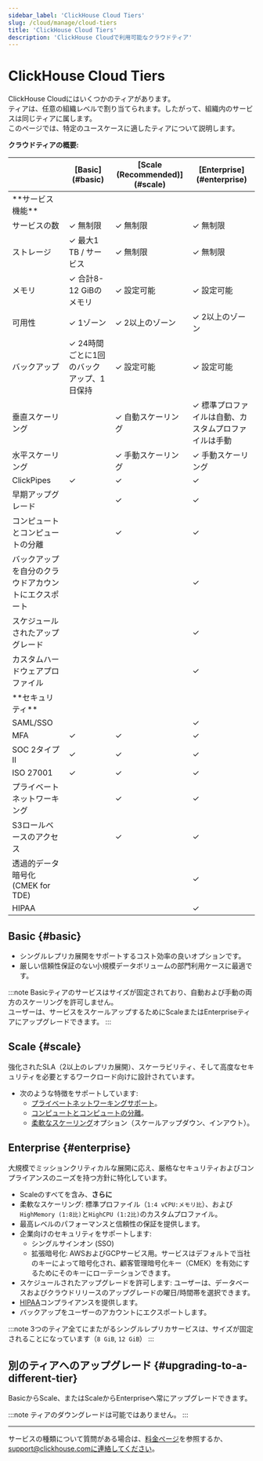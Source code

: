 ```yaml
---
sidebar_label: 'ClickHouse Cloud Tiers'
slug: /cloud/manage/cloud-tiers
title: 'ClickHouse Cloud Tiers'
description: 'ClickHouse Cloudで利用可能なクラウドティア'
---
```



# ClickHouse Cloud Tiers

ClickHouse Cloudにはいくつかのティアがあります。  
ティアは、任意の組織レベルで割り当てられます。したがって、組織内のサービスは同じティアに属します。  
このページでは、特定のユースケースに適したティアについて説明します。

**クラウドティアの概要:**

<table><thead>
  <tr>
    <th></th>
    <th>[Basic](#basic)</th>
    <th>[Scale (Recommended)](#scale)</th>
    <th>[Enterprise](#enterprise)</th>
  </tr></thead>
<tbody>
  <tr>
    <td>**サービス機能**</td>
    <td colspan="3"></td>
  </tr>
  <tr>
    <td>サービスの数</td>
    <td>✓ 無制限</td>
    <td>✓ 無制限</td>
    <td>✓ 無制限</td>
  </tr>
  <tr>
    <td>ストレージ</td>
    <td>✓ 最大1 TB / サービス</td>
    <td>✓ 無制限</td>
    <td>✓ 無制限</td>
  </tr>
  <tr>
    <td>メモリ</td>
    <td>✓ 合計8-12 GiBのメモリ</td>
    <td>✓ 設定可能</td>
    <td>✓ 設定可能</td>
  </tr>
  <tr>
    <td>可用性</td>
    <td>✓ 1ゾーン</td>
    <td>✓ 2以上のゾーン</td>
    <td>✓ 2以上のゾーン</td>
  </tr>
  <tr>
    <td>バックアップ</td>
    <td>✓ 24時間ごとに1回のバックアップ、1日保持</td>
    <td>✓ 設定可能</td>
    <td>✓ 設定可能</td>
  </tr>
  <tr>
    <td>垂直スケーリング</td>
    <td></td>
    <td>✓ 自動スケーリング</td>
    <td>✓ 標準プロファイルは自動、カスタムプロファイルは手動</td>
  </tr>
  <tr>
    <td>水平スケーリング</td>
    <td></td>
    <td>✓ 手動スケーリング</td>
    <td>✓ 手動スケーリング</td>
  </tr>
  <tr>
    <td>ClickPipes</td>
    <td>✓</td>
    <td>✓</td>
    <td>✓</td>
  </tr>
  <tr>
    <td>早期アップグレード</td>
    <td></td>
    <td>✓</td>
    <td>✓</td>
  </tr>
  <tr>
    <td>コンピュートとコンピュートの分離</td>
    <td></td>
    <td>✓</td>
    <td>✓</td>
  </tr>
  <tr>
    <td>バックアップを自分のクラウドアカウントにエクスポート</td>
    <td></td>
    <td></td>
    <td>✓</td>
  </tr>
  <tr>
    <td>スケジュールされたアップグレード</td>
    <td></td>
    <td></td>
    <td>✓</td>
  </tr>
  <tr>
    <td>カスタムハードウェアプロファイル</td>
    <td></td>
    <td></td>
    <td>✓</td>
  </tr>
  <tr>
    <td>**セキュリティ**</td>
    <td colspan="3"></td>
  </tr>
  <tr>
    <td>SAML/SSO</td>
    <td></td>
    <td></td>
    <td>✓</td>
  </tr>
  <tr>
    <td>MFA</td>
    <td>✓</td>
    <td>✓</td>
    <td>✓</td>
  </tr>
  <tr>
    <td>SOC 2タイプII</td>
    <td>✓</td>
    <td>✓</td>
    <td>✓</td>
  </tr>
  <tr>
    <td>ISO 27001</td>
    <td>✓</td>
    <td>✓</td>
    <td>✓</td>
  </tr>
  <tr>
    <td>プライベートネットワーキング</td>
    <td></td>
    <td>✓</td>
    <td>✓</td>
  </tr>
  <tr>
    <td>S3ロールベースのアクセス</td>
    <td></td>
    <td>✓</td>
    <td>✓</td>
  </tr>
  <tr>
    <td>透過的データ暗号化 (CMEK for TDE)</td>
    <td></td>
    <td></td>
    <td>✓</td>
  </tr>
  <tr>
    <td>HIPAA</td>
    <td></td>
    <td></td>
    <td>✓</td>
  </tr>
</tbody></table>

## Basic {#basic}

- シングルレプリカ展開をサポートするコスト効率の良いオプションです。  
- 厳しい信頼性保証のない小規模データボリュームの部門利用ケースに最適です。

:::note
Basicティアのサービスはサイズが固定されており、自動および手動の両方のスケーリングを許可しません。  
ユーザーは、サービスをスケールアップするためにScaleまたはEnterpriseティアにアップグレードできます。
:::

## Scale {#scale}

強化されたSLA（2以上のレプリカ展開）、スケーラビリティ、そして高度なセキュリティを必要とするワークロード向けに設計されています。

- 次のような特徴をサポートしています:  
  - [プライベートネットワーキングサポート](../security/private-link-overview.md)。  
  - [コンピュートとコンピュートの分離](../reference/warehouses#what-is-compute-compute-separation)。  
  - [柔軟なスケーリング](../manage/scaling.md)オプション（スケールアップダウン、インアウト）。

## Enterprise {#enterprise}

大規模でミッションクリティカルな展開に応え、厳格なセキュリティおよびコンプライアンスのニーズを持つ方針に特化しています。

- Scaleのすべてを含み、**さらに**
- 柔軟なスケーリング: 標準プロファイル（`1:4 vCPU:メモリ比`）、および`HighMemory (1:8比)`と`HighCPU (1:2比)`のカスタムプロファイル。
- 最高レベルのパフォーマンスと信頼性の保証を提供します。
- 企業向けのセキュリティをサポートします:  
  - シングルサインオン (SSO)  
  - 拡張暗号化: AWSおよびGCPサービス用。サービスはデフォルトで当社のキーによって暗号化され、顧客管理暗号化キー（CMEK）を有効にするためにそのキーにローテーションできます。  
- スケジュールされたアップグレードを許可します: ユーザーは、データベースおよびクラウドリリースのアップグレードの曜日/時間帯を選択できます。  
- [HIPAA](../security/compliance-overview.md/#hipaa-since-2024)コンプライアンスを提供します。  
- バックアップをユーザーのアカウントにエクスポートします。

:::note 
3つのティア全てにまたがるシングルレプリカサービスは、サイズが固定されることになっています（`8 GiB`, `12 GiB`）
:::

## 別のティアへのアップグレード {#upgrading-to-a-different-tier}

BasicからScale、またはScaleからEnterpriseへ常にアップグレードできます。

:::note
ティアのダウングレードは可能ではありません。
:::

---

サービスの種類について質問がある場合は、[料金ページ](https://clickhouse.com/pricing)を参照するか、support@clickhouse.comに連絡してください。
